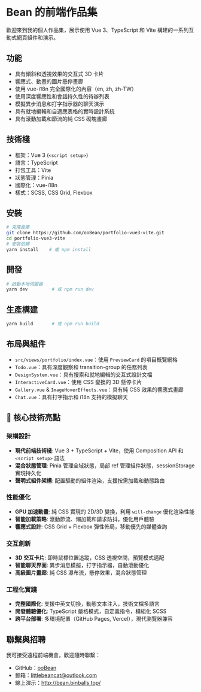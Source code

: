 # Bean 的前端作品集

歡迎來到我的個人作品集，展示使用 Vue 3、TypeScript 和 Vite 構建的一系列互動式網頁組件和演示。

## 功能
- 具有傾斜和透視效果的交互式 3D 卡片
- 響應式、動畫的圖片懸停畫廊
- 使用 vue-i18n 完全國際化的內容（en, zh, zh-TW）
- 使用深度響應性和會話持久性的待辦列表
- 模擬異步消息和打字指示器的聊天演示
- 具有就地編輯和自適應表格的實時設計系統
- 具有滾動加載和節流的純 CSS 砌塊畫廊

## 技術棧
- 框架：Vue 3 (`<script setup>`)
- 語言：TypeScript
- 打包工具：Vite
- 狀態管理：Pinia
- 國際化：vue-i18n
- 樣式：SCSS, CSS Grid, Flexbox

## 安裝
```bash
# 克隆倉庫
git clone https://github.com/ooBean/portfolio-vue3-vite.git
cd portfolio-vue3-vite
# 安裝依賴
yarn install    # 或 npm install
```

## 開發
```bash
# 啟動本地伺服器
yarn dev         # 或 npm run dev
```

## 生產構建
```bash
yarn build       # 或 npm run build
```

## 布局與組件
- `src/views/portfolio/index.vue`：使用 `PreviewCard` 的項目概覽網格
- `Todo.vue`：具有深度觀察和 transition-group 的任務列表
- `DesignSystem.vue`：具有搜索和就地編輯的交互式設計文檔
- `InteractiveCard.vue`：使用 CSS 變換的 3D 懸停卡片
- `Gallery.vue` & `ImageHoverEffects.vue`：具有純 CSS 效果的響應式畫廊
- `Chat.vue`：具有打字指示和 i18n 支持的模擬聊天

## 🚀 核心技術亮點

### 架構設計
- **現代前端技術棧**: Vue 3 + TypeScript + Vite，使用 Composition API 和 `<script setup>` 語法
- **混合狀態管理**: Pinia 管理全域狀態，局部 ref 管理組件狀態，sessionStorage 實現持久化
- **聲明式組件架構**: 配置驅動的組件渲染，支援按需加載和動態路由

### 性能優化
- **GPU 加速動畫**: 純 CSS 實現的 2D/3D 變換，利用 `will-change` 優化渲染性能
- **智能加載策略**: 滾動節流、懶加載和請求防抖，優化用戶體驗
- **響應式設計**: CSS Grid + Flexbox 彈性佈局，移動優先的媒體查詢

### 交互創新
- **3D 交互卡片**: 即時鼠標位置追蹤，CSS 透視空間，預覽模式適配
- **智能聊天界面**: 異步消息模擬，打字指示器，自動滾動優化
- **高級圖片畫廊**: 純 CSS 瀑布流，懸停效果，混合狀態管理

### 工程化實踐
- **完整國際化**: 支援中英文切換，動態文本注入，技術文檔多語言
- **開發體驗優化**: TypeScript 嚴格模式，自定義指令，模組化 SCSS
- **跨平台部署**: 多環境配置（GitHub Pages, Vercel），現代瀏覽器兼容

## 聯繫與招聘
我可接受遠程前端機會，歡迎隨時聯繫：
- GitHub：[ooBean](https://github.com/ooBean)
- 郵箱：littlebeancat@outlook.com
 - 線上演示：http://bean.binballs.top/
